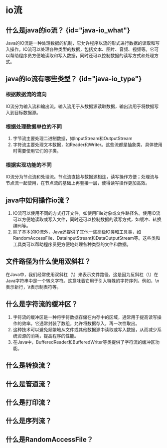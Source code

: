 # io流

## 什么是java的io流？ {id="java-io_what"}
Java的IO流是一种处理数据的机制，它允许程序以流的形式进行数据的读取和写入操作。IO流可以处理各种类型的数据，包括文本、图片、音频、视频等。它可以帮助程序员方便地读取和写入数据，同时还可以控制数据的读写方式和处理方式。

## java的io流有哪些类型？ {id="java-io_type"}

### 根据数据流的流向
IO流分为输入流和输出流。输入流用于从数据源读取数据，输出流用于将数据写入到目标数据源。

### 根据处理数据单位的不同
1. 字节流主要处理二进制数据，如InputStream和OutputStream
2. 字符流主要处理文本数据，如Reader和Writer。这些流都是抽象类，具体使用时需要使用它们的子类。

### 根据实现功能的不同
IO流分为节点流和处理流。节点流直接与数据源相连，读写操作方便；处理流与节点流一起使用，在节点流的基础上再套接一层，使得读写操作更加高效。

## java中如何操作io流？
1. IO流可以使用不同的方式打开文件，如使用File对象或文件路径名。使用IO流可以方便地读取或写入文件，同时还可以控制数据的读写方式，如缓冲、转换编码等。
2. 除了基本的IO流外，Java还提供了其他一些高级IO类和工具类，如RandomAccessFile、DataInputStream和DataOutputStream等。这些类和工具类可以帮助程序员更方便地处理各种类型的文件和数据。

## 文件路径为什么使用双斜杠？
在Java中，我们经常使用双斜杠（\）来表示文件路径，这是因为反斜杠（\）在Java字符串中是一个转义字符。这意味着它用于引入特殊的字符序列。例如，\n表示新行，\t表示制表符等。

## 什么是字符流的缓冲区？
1. 字符流的缓冲区是一种将字符数据存储在内存中的区域，通常用于提高读写操作的效率。它通常封装了数组，允许将数据存入，再一次性取出。
2. 这种技术可以避免频繁地从文件或其他数据源中读取或写入数据，从而减少系统资源的消耗，提高程序的性能。
3. 在Java中，BufferedReader和BufferedWriter等类提供了字符流的缓冲区功能。

## 什么是转换流？
## 什么是管道流？
## 什么是打印流？
## 什么是序列流？
## 什么是RandomAccessFile？

[//]: # (todo)